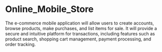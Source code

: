 # Online_Mobile_Store
The e-commerce mobile application will allow users to create accounts, browse products, make purchases, and list items for sale. It will provide a secure and intuitive platform for transactions, including features such as product search, shopping cart management, payment processing, and order tracking.
